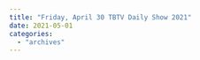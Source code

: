 ```yaml
---
title: "Friday, April 30 TBTV Daily Show 2021"
date: 2021-05-01
categories: 
  - "archives"
---
```



